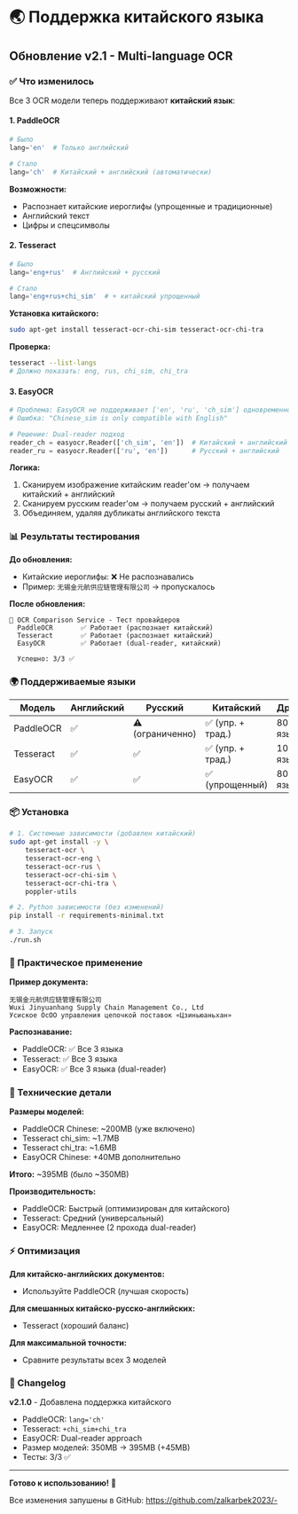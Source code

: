 # 🌏 Поддержка китайского языка

## Обновление v2.1 - Multi-language OCR

### ✅ Что изменилось

Все 3 OCR модели теперь поддерживают **китайский язык**:

#### 1. **PaddleOCR**
```python
# Было
lang='en'  # Только английский

# Стало
lang='ch'  # Китайский + английский (автоматически)
```

**Возможности:**
- Распознает китайские иероглифы (упрощенные и традиционные)
- Английский текст
- Цифры и спецсимволы

#### 2. **Tesseract**
```python
# Было
lang='eng+rus'  # Английский + русский

# Стало  
lang='eng+rus+chi_sim'  # + китайский упрощенный
```

**Установка китайского:**
```bash
sudo apt-get install tesseract-ocr-chi-sim tesseract-ocr-chi-tra
```

**Проверка:**
```bash
tesseract --list-langs
# Должно показать: eng, rus, chi_sim, chi_tra
```

#### 3. **EasyOCR**
```python
# Проблема: EasyOCR не поддерживает ['en', 'ru', 'ch_sim'] одновременно
# Ошибка: "Chinese_sim is only compatible with English"

# Решение: Dual-reader подход
reader_ch = easyocr.Reader(['ch_sim', 'en'])  # Китайский + английский
reader_ru = easyocr.Reader(['ru', 'en'])      # Русский + английский
```

**Логика:**
1. Сканируем изображение китайским reader'ом → получаем китайский + английский
2. Сканируем русским reader'ом → получаем русский + английский  
3. Объединяем, удаляя дубликаты английского текста

### 📊 Результаты тестирования

**До обновления:**
- Китайские иероглифы: ❌ Не распознавались
- Пример: `无锡金元航供应链管理有限公司` → пропускалось

**После обновления:**
```
🧪 OCR Comparison Service - Тест провайдеров
  PaddleOCR       ✅ Работает (распознает китайский)
  Tesseract       ✅ Работает (распознает китайский)
  EasyOCR         ✅ Работает (dual-reader, китайский)

  Успешно: 3/3 ✅
```

### 🌍 Поддерживаемые языки

| Модель | Английский | Русский | Китайский | Другие |
|--------|-----------|---------|-----------|---------|
| PaddleOCR | ✅ | ⚠️ (ограниченно) | ✅ (упр. + трад.) | 80+ языков |
| Tesseract | ✅ | ✅ | ✅ (упр. + трад.) | 100+ языков |
| EasyOCR | ✅ | ✅ | ✅ (упрощенный) | 80+ языков |

### 📦 Установка

```bash
# 1. Системные зависимости (добавлен китайский)
sudo apt-get install -y \
    tesseract-ocr \
    tesseract-ocr-eng \
    tesseract-ocr-rus \
    tesseract-ocr-chi-sim \
    tesseract-ocr-chi-tra \
    poppler-utils

# 2. Python зависимости (без изменений)
pip install -r requirements-minimal.txt

# 3. Запуск
./run.sh
```

### 🎯 Практическое применение

**Пример документа:**
```
无锡金元航供应链管理有限公司
Wuxi Jinyuanhang Supply Chain Management Co., Ltd
Усиское ОсОО управления цепочкой поставок «Цзиньюаньхан»
```

**Распознавание:**
- PaddleOCR: ✅ Все 3 языка
- Tesseract: ✅ Все 3 языка
- EasyOCR: ✅ Все 3 языка (dual-reader)

### 🔧 Технические детали

**Размеры моделей:**
- PaddleOCR Chinese: ~200MB (уже включено)
- Tesseract chi_sim: ~1.7MB
- Tesseract chi_tra: ~1.6MB
- EasyOCR Chinese: +40MB дополнительно

**Итого:** ~395MB (было ~350MB)

**Производительность:**
- PaddleOCR: Быстрый (оптимизирован для китайского)
- Tesseract: Средний (универсальный)
- EasyOCR: Медленнее (2 прохода dual-reader)

### ⚡ Оптимизация

**Для китайско-английских документов:**
- Используйте PaddleOCR (лучшая скорость)

**Для смешанных китайско-русско-английских:**
- Tesseract (хороший баланс)

**Для максимальной точности:**
- Сравните результаты всех 3 моделей

### 📝 Changelog

**v2.1.0** - Добавлена поддержка китайского
- PaddleOCR: `lang='ch'`
- Tesseract: `+chi_sim+chi_tra`
- EasyOCR: Dual-reader approach
- Размер моделей: 350MB → 395MB (+45MB)
- Тесты: 3/3 ✅

---

**Готово к использованию!** 🎉

Все изменения запушены в GitHub:
https://github.com/zalkarbek2023/-
